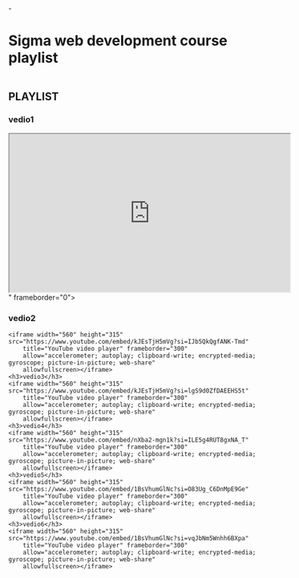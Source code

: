-<!DOCTYPE html>
<html lang="en">

<head>
    <meta charset="UTF-8">
    <meta name="viewport" content="width=device-width, initial-scale=1.0">
    <title>sigma web devlopment course playlist</title>
    <link rel="stylesheet" href="style.css">
</head>

<body>
    <h1>Sigma web development course playlist</h1>
    <img src="harrybhaiya.png" alt="">
    <H2>PLAYLIST</H2>
    <h3>vedio1</h3>
    <iframe width="560" height="315" src="https://www.youtube.com/embed/tVzUXW6siu0?si=gC6KDU4t1rRYTCVu"
        title="YouTube video player" frameborder="200"
        allow="accelerometer; autoplay; clipboard-write; encrypted-media; gyroscope; picture-in-picture; web-share"
        allowfullscreen></iframe>" frameborder="0"></iframe>
    <h3>vedio2</h3>

    <iframe width="560" height="315" src="https://www.youtube.com/embed/kJEsTjH5mVg?si=IJb5QkQgfANK-Tmd"
        title="YouTube video player" frameborder="300"
        allow="accelerometer; autoplay; clipboard-write; encrypted-media; gyroscope; picture-in-picture; web-share"
        allowfullscreen></iframe>
    <h3>vedio3</h3>
    <iframe width="560" height="315" src="https://www.youtube.com/embed/kJEsTjH5mVg?si=lgS9d0ZfDAEEHS5t"
        title="YouTube video player" frameborder="300"
        allow="accelerometer; autoplay; clipboard-write; encrypted-media; gyroscope; picture-in-picture; web-share"
        allowfullscreen></iframe>
    <h3>vedio4</h3>
    <iframe width="560" height="315" src="https://www.youtube.com/embed/nXba2-mgn1k?si=ILE5g4RUT8gxNA_T"
        title="YouTube video player" frameborder="300"
        allow="accelerometer; autoplay; clipboard-write; encrypted-media; gyroscope; picture-in-picture; web-share"
        allowfullscreen></iframe>
    <h3>vedio5</h3>
    <iframe width="560" height="315" src="https://www.youtube.com/embed/1BsVhumGlNc?si=O83Ug_C6DnMpE9Ge"
        title="YouTube video player" frameborder="300"
        allow="accelerometer; autoplay; clipboard-write; encrypted-media; gyroscope; picture-in-picture; web-share"
        allowfullscreen></iframe>
    <h3>vedio6</h3>
    <iframe width="560" height="315" src="https://www.youtube.com/embed/1BsVhumGlNc?si=vqJbNm5Wnhh6BXpa"
        title="YouTube video player" frameborder="300"
        allow="accelerometer; autoplay; clipboard-write; encrypted-media; gyroscope; picture-in-picture; web-share"
        allowfullscreen></iframe>

</body>

</html>
<!---
codingmaster000/codingmaster000 is a ✨ special ✨ repository because its `README.md` (this file) appears on your GitHub profile.
You can click the Preview link to take a look at your changes.
--->
